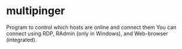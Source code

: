 # multipinger
Program to control which hosts are online and connect them
You can connect using RDP, RAdmin (only in Windows), and Web-browser (integrated).
